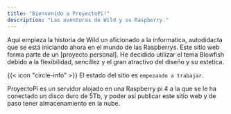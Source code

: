 ```yaml
---
title: "Bienvenido a ProyectoPi!"
description: "Las aventuras de Wild y su Raspberry."
---
```


<!-- <center style="display:flex;align-items:center;flex-wrap:wrap;justify-content:space-evenly;">
<a target="_blank" href="https://www.buymeacoffee.com/nunocoracao"><img class="nozoom" src="https://img.buymeacoffee.com/button-api/?text=Buy me a coffee&emoji=&slug=nunocoracao&button_colour=FFDD00&font_colour=000000&font_family=Cookie&outline_colour=000000&coffee_colour=ffffff" /></a>

<a target="_blank" href="http://tee.pub/lic/qwSlWVBL5zc"><img class="nozoom" src="https://img.buymeacoffee.com/button-api/?text=Merch Store &emoji=💎&slug=nunocoracao&button_colour=5F7FFF&font_colour=ffffff&font_family=Lato&outline_colour=000000&coffee_colour=FFDD00" /></a>
</center> -->

Aqui empieza la historia de Wild un aficionado a la informatica, autodidacta que se está iniciando ahora en el mundo de las Raspberrys. Este sitio web forma parte de un [proyecto personal].<a target="_blank" href="#"></a>
He decidido utilizar el tema Blowfish debido a la flexibilidad, sencillez y el gran atractivo del diseño y su estetica.

<div class="flex px-4 py-2 mb-8 text-base rounded-md bg-primary-100 dark:bg-primary-900">
  <span class="flex items-center ltr:pr-3 rtl:pl-3 text-primary-400">
    {{< icon "circle-info" >}}
  </span>
  <span class="flex items-center justify-between grow dark:text-neutral-300">
    <span class="prose dark:prose-invert">El estado del sitio es <code id="layout">empezando a trabajar</code>.</span>
    <!-- <button
      id="switch-layout-button"
      class="px-4 !text-neutral !no-underline rounded-md bg-primary-600 hover:!bg-primary-500 dark:bg-primary-800 dark:hover:!bg-primary-700"
    >
      Switch layout &orarr;
    </button> 
  </span>-->
</div>

ProyectoPi es un servidor alojado en una Raspberry pi 4 a la que se le ha conectado un disco duro de 5Tb, y poder así publicar este sitio web y de paso tener almacenamiento en la nube. 
<!-- Con un Tb hay espacio suficiente para esos cometidos así que el resto de disco se ha aprovechado para montar un servidor multimedia y poder así ver peliculas, escuchar música, leer libros y alguna que otra cosa.
Puedes ver [el paso a paso] de como hacerlo tu mismo <a target="_blank" href="#"></a> o las [diferentes opciones] <a target="_blank" href="#"></a> que se han implementado con sus instrucciones de como hacerlo. -->


